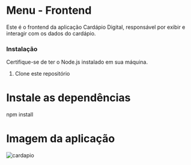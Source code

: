 # Menu - Frontend

Este é o frontend da aplicação Cardápio Digital, responsável por exibir e interagir com os dados do cardápio.

### Instalação

Certifique-se de ter o Node.js instalado em sua máquina. 

1. Clone este repositório

# Instale as dependências

npm install



# Imagem da aplicação

![cardapio](https://github.com/wendymillerr/menuFront/assets/77902118/b534a87c-7b8c-4332-b9a6-4c9f5ac21d68)

 
